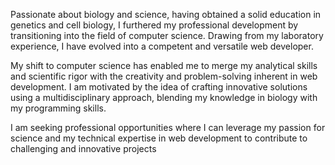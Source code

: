 
Passionate about biology and science, having obtained a solid education in genetics and cell biology, I furthered my professional development by transitioning into the field of computer science. Drawing from my laboratory experience, I have evolved into a competent and versatile web developer.

My shift to computer science has enabled me to merge my analytical skills and scientific rigor with the creativity and problem-solving inherent in web development. I am motivated by the idea of crafting innovative solutions using a multidisciplinary approach, blending my knowledge in biology with my programming skills.

I am seeking professional opportunities where I can leverage my passion for science and my technical expertise in web development to contribute to challenging and innovative projects

<!--
**JulieDespre/JulieDespre** is a ✨ _special_ ✨ repository because its `README.md` (this file) appears on your GitHub profile.

Here are some ideas to get you started:

- 🔭 I’m currently working on ...
- 🌱 I’m currently learning ...
- 👯 I’m looking to collaborate on ...
- 🤔 I’m looking for help with ...
- 💬 Ask me about ...
- 📫 How to reach me: ...
- 😄 Pronouns: ...
- ⚡ Fun fact: ...
-->
